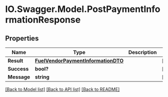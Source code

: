 # IO.Swagger.Model.PostPaymentInformationResponse
## Properties

Name | Type | Description | Notes
------------ | ------------- | ------------- | -------------
**Result** | [**FuelVendorPaymentInformationDTO**](FuelVendorPaymentInformationDTO.md) |  | [optional] 
**Success** | **bool?** |  | [optional] 
**Message** | **string** |  | [optional] 

[[Back to Model list]](../README.md#documentation-for-models) [[Back to API list]](../README.md#documentation-for-api-endpoints) [[Back to README]](../README.md)

